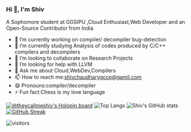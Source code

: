 ### Hi 👋, I'm Shiv
A Sophomore student at GGSIPU ,Cloud Enthusiast,Web Developer and an Open-Source Contributor from India
- 🔭 I’m currently working on compiler/ decompiler bug-detection
- 🌱 I’m currently studying Analysis of codes produced by C/C++ compilers and decompilers
- 👯 I’m looking to collaborate on Research Projects
- 🤔 I’m looking for help with LLVM
- 💬 Ask me about Cloud,WebDev,Compilers
- 📫 How to reach me:shivchaudharygccp@gamil.com
- 😄 Pronouns:compiler/decompiler
- ⚡ Fun fact:Chess is my love language

[![@theycallmeshiv's Holopin board](https://holopin.me/heycallmeshiv)](https://holopin.io/@heycallmeshiv)
![Top Langs](https://github-readme-stats.vercel.app/api/top-langs/?username=helloshiv01&show_icons=true&theme=tokyonight)
![Shiv's GitHub stats](https://github-readme-stats.vercel.app/api?username=helloshiv01&show_icons=true&theme=tokyonight)
[![GitHub Streak](https://streak-stats.demolab.com/?user=helloshiv01)](https://git.io/streak-stats)


![visitors](https://visitor-badge.laobi.icu/badge?page_id=helloshiv01.visitor-badge)
